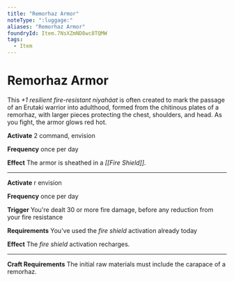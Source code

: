 ```yaml
---
title: "Remorhaz Armor"
noteType: ":luggage:"
aliases: "Remorhaz Armor"
foundryId: Item.7NsXZmND8wc8TQMW
tags:
  - Item
---
```


# Remorhaz Armor

This _+1 resilient fire-resistant niyaháat_ is often created to mark the passage of an Erutaki warrior into adulthood, formed from the chitinous plates of a remorhaz, with larger pieces protecting the chest, shoulders, and head. As you fight, the armor glows red hot.

**Activate** 2 command, envision

**Frequency** once per day

**Effect** The armor is sheathed in a _[[Fire Shield]]_.

* * *

**Activate** r envision

**Frequency** once per day

**Trigger** You're dealt 30 or more fire damage, before any reduction from your fire resistance

**Requirements** You've used the _fire shield_ activation already today

**Effect** The _fire shield_ activation recharges.

* * *

**Craft Requirements** The initial raw materials must include the carapace of a remorhaz.
